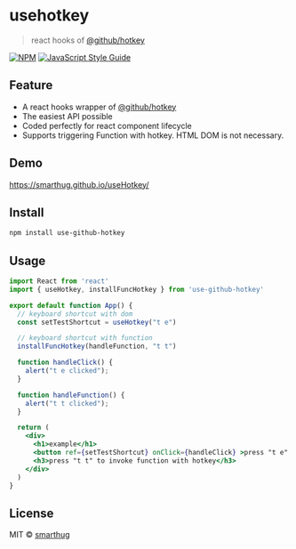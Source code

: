 # usehotkey

> react hooks of [@github/hotkey](https://github.com/github/hotkey)

[![NPM](https://img.shields.io/npm/v/use-github-hotkey.svg)](https://www.npmjs.com/package/use-github-hotkey) [![JavaScript Style Guide](https://img.shields.io/badge/code_style-standard-brightgreen.svg)](https://standardjs.com)

## Feature
- A react hooks wrapper of [@github/hotkey](https://github.com/github/hotkey)
- The easiest API possible
- Coded perfectly for react component lifecycle
- Supports triggering Function with hotkey. HTML  DOM is not necessary.

## Demo
https://smarthug.github.io/useHotkey/

## Install

```bash
npm install use-github-hotkey
```

## Usage

```jsx
import React from 'react'
import { useHotkey, installFuncHotkey } from 'use-github-hotkey'

export default function App() {
  // keyboard shortcut with dom
  const setTestShortcut = useHotkey("t e")

  // keyboard shortcut with function
  installFuncHotkey(handleFunction, "t t")

  function handleClick() {
    alert("t e clicked");
  }

  function handleFunction() {
    alert("t t clicked");
  }

  return (
    <div>
      <h1>example</h1>
      <button ref={setTestShortcut} onClick={handleClick} >press "t e" to click this button with hotkey</button>
      <h3>press "t t" to invoke function with hotkey</h3>
    </div>
  )
}

```



## License

MIT © [smarthug](https://github.com/smarthug)
